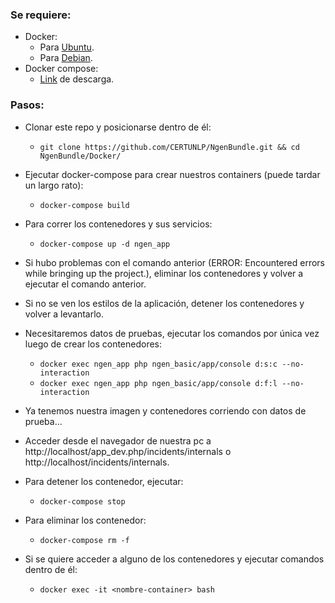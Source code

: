 ### Se requiere:
* Docker:
  * Para [Ubuntu](https://docs.docker.com/engine/installation/linux/ubuntulinux/).
  * Para [Debian](https://docs.docker.com/engine/installation/linux/debian/).
* Docker compose:
  * [Link](https://docs.docker.com/compose/install/) de descarga.


### Pasos:
* Clonar este repo y posicionarse dentro de él:
  * `git clone https://github.com/CERTUNLP/NgenBundle.git && cd NgenBundle/Docker/`

* Ejecutar docker-compose para crear nuestros containers (puede tardar un largo rato):
  * `docker-compose build`

* Para correr los contenedores y sus servicios:
  * `docker-compose up -d ngen_app`

* Si hubo problemas con el comando anterior (ERROR: Encountered errors while bringing up the project.), eliminar los contenedores y volver a ejecutar el comando anterior.

* Si no se ven los estilos de la aplicación, detener los contenedores y volver a levantarlo.

* Necesitaremos datos de pruebas, ejecutar los comandos por única vez luego de crear los contenedores:
  * `docker exec ngen_app php ngen_basic/app/console d:s:c --no-interaction`
  * `docker exec ngen_app php ngen_basic/app/console d:f:l --no-interaction`

* Ya tenemos nuestra imagen y contenedores corriendo con datos de prueba...

* Acceder desde el navegador de nuestra pc a http://localhost/app_dev.php/incidents/internals o http://localhost/incidents/internals.

* Para detener los contenedor, ejecutar:
  * `docker-compose stop`

* Para eliminar los contenedor:
  * `docker-compose rm -f`

* Si se quiere acceder a alguno de los contenedores y ejecutar comandos dentro de él:
  * `docker exec -it <nombre-container> bash`
